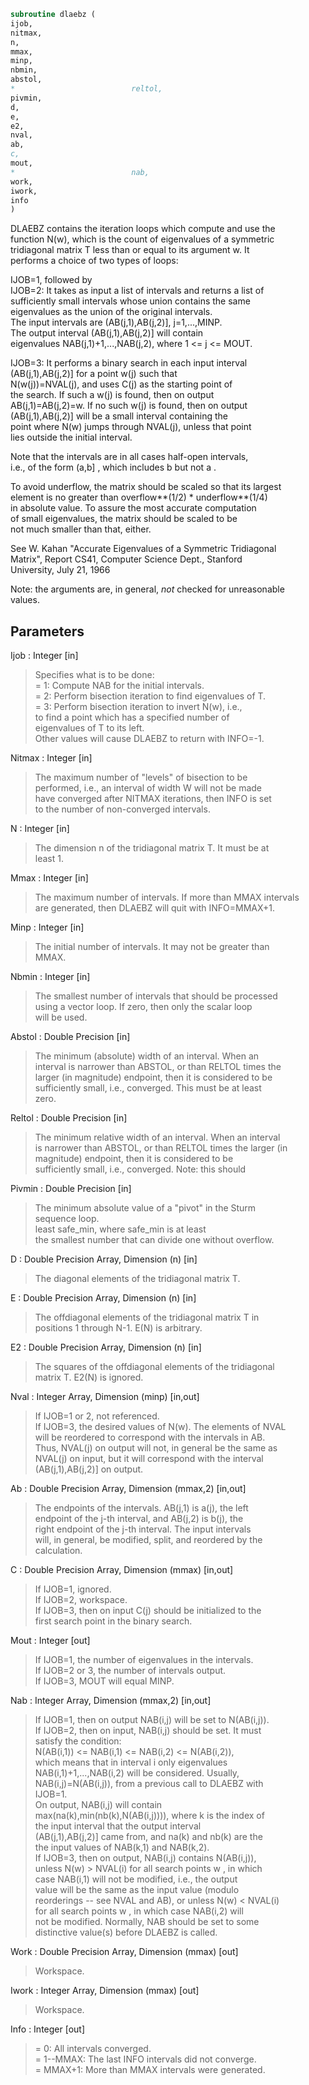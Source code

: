 ```fortran  
subroutine dlaebz (  
ijob,  
nitmax,  
n,  
mmax,  
minp,  
nbmin,  
abstol,  
*                          reltol,  
pivmin,  
d,  
e,  
e2,  
nval,  
ab,  
c,  
mout,  
*                          nab,  
work,  
iwork,  
info  
)  
```  
  
DLAEBZ contains the iteration loops which compute and use the  
function N(w), which is the count of eigenvalues of a symmetric  
tridiagonal matrix T less than or equal to its argument  w.  It  
performs a choice of two types of loops:  
  
IJOB=1, followed by  
IJOB=2: It takes as input a list of intervals and returns a list of  
sufficiently small intervals whose union contains the same  
eigenvalues as the union of the original intervals.  
The input intervals are (AB(j,1),AB(j,2)], j=1,...,MINP.  
The output interval (AB(j,1),AB(j,2)] will contain  
eigenvalues NAB(j,1)+1,...,NAB(j,2), where 1 <= j <= MOUT.  
  
IJOB=3: It performs a binary search in each input interval  
(AB(j,1),AB(j,2)] for a point  w(j)  such that  
N(w(j))=NVAL(j), and uses  C(j)  as the starting point of  
the search.  If such a w(j) is found, then on output  
AB(j,1)=AB(j,2)=w.  If no such w(j) is found, then on output  
(AB(j,1),AB(j,2)] will be a small interval containing the  
point where N(w) jumps through NVAL(j), unless that point  
lies outside the initial interval.  
  
Note that the intervals are in all cases half-open intervals,  
i.e., of the form  (a,b] , which includes  b  but not  a .  
  
To avoid underflow, the matrix should be scaled so that its largest  
element is no greater than  overflow**(1/2) * underflow**(1/4)  
in absolute value.  To assure the most accurate computation  
of small eigenvalues, the matrix should be scaled to be  
not much smaller than that, either.  
  
See W. Kahan "Accurate Eigenvalues of a Symmetric Tridiagonal  
Matrix", Report CS41, Computer Science Dept., Stanford  
University, July 21, 1966  
  
Note: the arguments are, in general, *not* checked for unreasonable  
values.  
  
## Parameters  
Ijob : Integer [in]  
> Specifies what is to be done:  
> = 1:  Compute NAB for the initial intervals.  
> = 2:  Perform bisection iteration to find eigenvalues of T.  
> = 3:  Perform bisection iteration to invert N(w), i.e.,  
> to find a point which has a specified number of  
> eigenvalues of T to its left.  
> Other values will cause DLAEBZ to return with INFO=-1.  
  
Nitmax : Integer [in]  
> The maximum number of "levels" of bisection to be  
> performed, i.e., an interval of width W will not be made  
> have converged after NITMAX iterations, then INFO is set  
> to the number of non-converged intervals.  
  
N : Integer [in]  
> The dimension n of the tridiagonal matrix T.  It must be at  
> least 1.  
  
Mmax : Integer [in]  
> The maximum number of intervals.  If more than MMAX intervals  
> are generated, then DLAEBZ will quit with INFO=MMAX+1.  
  
Minp : Integer [in]  
> The initial number of intervals.  It may not be greater than  
> MMAX.  
  
Nbmin : Integer [in]  
> The smallest number of intervals that should be processed  
> using a vector loop.  If zero, then only the scalar loop  
> will be used.  
  
Abstol : Double Precision [in]  
> The minimum (absolute) width of an interval.  When an  
> interval is narrower than ABSTOL, or than RELTOL times the  
> larger (in magnitude) endpoint, then it is considered to be  
> sufficiently small, i.e., converged.  This must be at least  
> zero.  
  
Reltol : Double Precision [in]  
> The minimum relative width of an interval.  When an interval  
> is narrower than ABSTOL, or than RELTOL times the larger (in  
> magnitude) endpoint, then it is considered to be  
> sufficiently small, i.e., converged.  Note: this should  
  
Pivmin : Double Precision [in]  
> The minimum absolute value of a "pivot" in the Sturm  
> sequence loop.  
> least safe_min, where safe_min is at least  
> the smallest number that can divide one without overflow.  
  
D : Double Precision Array, Dimension (n) [in]  
> The diagonal elements of the tridiagonal matrix T.  
  
E : Double Precision Array, Dimension (n) [in]  
> The offdiagonal elements of the tridiagonal matrix T in  
> positions 1 through N-1.  E(N) is arbitrary.  
  
E2 : Double Precision Array, Dimension (n) [in]  
> The squares of the offdiagonal elements of the tridiagonal  
> matrix T.  E2(N) is ignored.  
  
Nval : Integer Array, Dimension (minp) [in,out]  
> If IJOB=1 or 2, not referenced.  
> If IJOB=3, the desired values of N(w).  The elements of NVAL  
> will be reordered to correspond with the intervals in AB.  
> Thus, NVAL(j) on output will not, in general be the same as  
> NVAL(j) on input, but it will correspond with the interval  
> (AB(j,1),AB(j,2)] on output.  
  
Ab : Double Precision Array, Dimension (mmax,2) [in,out]  
> The endpoints of the intervals.  AB(j,1) is  a(j), the left  
> endpoint of the j-th interval, and AB(j,2) is b(j), the  
> right endpoint of the j-th interval.  The input intervals  
> will, in general, be modified, split, and reordered by the  
> calculation.  
  
C : Double Precision Array, Dimension (mmax) [in,out]  
> If IJOB=1, ignored.  
> If IJOB=2, workspace.  
> If IJOB=3, then on input C(j) should be initialized to the  
> first search point in the binary search.  
  
Mout : Integer [out]  
> If IJOB=1, the number of eigenvalues in the intervals.  
> If IJOB=2 or 3, the number of intervals output.  
> If IJOB=3, MOUT will equal MINP.  
  
Nab : Integer Array, Dimension (mmax,2) [in,out]  
> If IJOB=1, then on output NAB(i,j) will be set to N(AB(i,j)).  
> If IJOB=2, then on input, NAB(i,j) should be set.  It must  
> satisfy the condition:  
> N(AB(i,1)) <= NAB(i,1) <= NAB(i,2) <= N(AB(i,2)),  
> which means that in interval i only eigenvalues  
> NAB(i,1)+1,...,NAB(i,2) will be considered.  Usually,  
> NAB(i,j)=N(AB(i,j)), from a previous call to DLAEBZ with  
> IJOB=1.  
> On output, NAB(i,j) will contain  
> max(na(k),min(nb(k),N(AB(i,j)))), where k is the index of  
> the input interval that the output interval  
> (AB(j,1),AB(j,2)] came from, and na(k) and nb(k) are the  
> the input values of NAB(k,1) and NAB(k,2).  
> If IJOB=3, then on output, NAB(i,j) contains N(AB(i,j)),  
> unless N(w) > NVAL(i) for all search points  w , in which  
> case NAB(i,1) will not be modified, i.e., the output  
> value will be the same as the input value (modulo  
> reorderings -- see NVAL and AB), or unless N(w) < NVAL(i)  
> for all search points  w , in which case NAB(i,2) will  
> not be modified.  Normally, NAB should be set to some  
> distinctive value(s) before DLAEBZ is called.  
  
Work : Double Precision Array, Dimension (mmax) [out]  
> Workspace.  
  
Iwork : Integer Array, Dimension (mmax) [out]  
> Workspace.  
  
Info : Integer [out]  
> = 0:       All intervals converged.  
> = 1--MMAX: The last INFO intervals did not converge.  
> = MMAX+1:  More than MMAX intervals were generated.  
  
